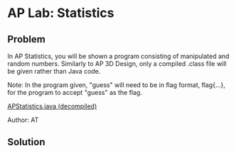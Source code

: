 # AP Lab: Statistics
## Problem
In AP Statistics, you will be shown a program consisting of manipulated and random numbers. Similarly to AP 3D Design, only a compiled .class file will be given rather than Java code.

Note: In the program given, "guess" will need to be in flag format, flag{...}, for the program to accept "guess" as the flag.

[APStatistics.java (decompiled)](APStatistics.java)

Author: AT
## Solution